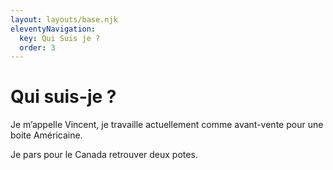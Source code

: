 ```yaml
---
layout: layouts/base.njk
eleventyNavigation:
  key: Qui Suis je ?
  order: 3
---
```

# Qui suis-je ?

Je m’appelle Vincent, je travaille actuellement comme avant-vente pour une boite Américaine.

Je pars pour le Canada retrouver deux potes.
